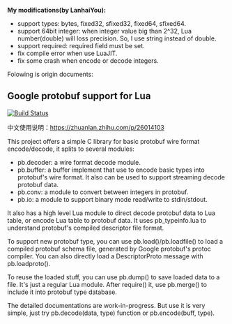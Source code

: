 **My modifications(by LanhaiYou):**
+ support types: bytes, fixed32, sfixed32, fixed64, sfixed64.
+ support 64bit integer: when integer value big than 2^32, Lua number(double) will loss precision. So, I use string instead of double.
+ support required: required field must be set.
+ fix compile error when use LuaJIT.
+ fix some crash when encode or decode integers.

Folowing is origin documents:

Google protobuf support for Lua
-------------------------------
[![Build Status](https://travis-ci.org/starwing/lua-protobuf.svg?branch=master)](https://travis-ci.org/starwing/lua-protobuf)

中文使用说明：https://zhuanlan.zhihu.com/p/26014103

This project offers a simple C library for basic protobuf wire format
encode/decode, it splits to several modules:
  - pb.decoder: a wire format decode module.
  - pb.buffer:  a buffer implement that use to encode basic types into
                protobuf's wire format. It also can be used to support
		streaming decode protobuf data.
  - pb.conv:    a module to convert between integers in protobuf.
  - pb.io:      a module to support binary mode read/write to stdin/stdout.

It also has a high level Lua module to direct decode protobuf data to Lua
table, or encode Lua table to protobuf data. It uses pb_typeinfo.lua to
understand protobuf's compiled descriptor file format.

To support new protobuf type, you can use pb.load()/pb.loadfile() to load a
compiled protobuf schema file, generated by Google protobuf's protoc compiler.
You can also directly load a DescriptorProto message with pb.loadproto().

To reuse the loaded stuff, you can use pb.dump() to save loaded data to a
file. It's just a regular Lua module. After require() it, use pb.merge() to
include it into protobuf type database.

The detailed documentations are work-in-progress. But use it is very simple,
just try pb.decode(data, type) function or pb.encode(buff, type).

